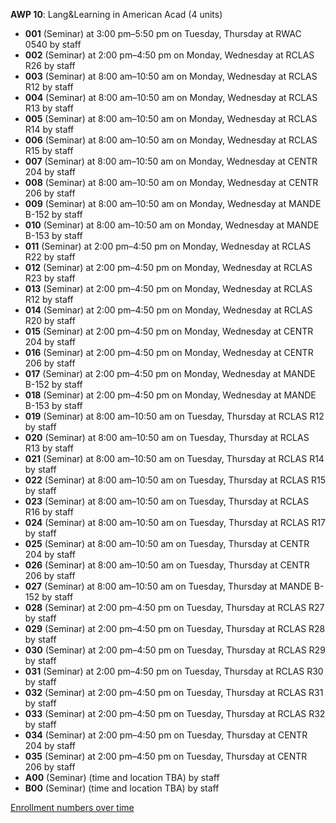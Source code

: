**AWP 10**: Lang&Learning in American Acad (4 units)

- **001** (Seminar) at 3:00 pm–5:50 pm on Tuesday, Thursday at RWAC 0540 by staff
- **002** (Seminar) at 2:00 pm–4:50 pm on Monday, Wednesday at RCLAS R26 by staff
- **003** (Seminar) at 8:00 am–10:50 am on Monday, Wednesday at RCLAS R12 by staff
- **004** (Seminar) at 8:00 am–10:50 am on Monday, Wednesday at RCLAS R13 by staff
- **005** (Seminar) at 8:00 am–10:50 am on Monday, Wednesday at RCLAS R14 by staff
- **006** (Seminar) at 8:00 am–10:50 am on Monday, Wednesday at RCLAS R15 by staff
- **007** (Seminar) at 8:00 am–10:50 am on Monday, Wednesday at CENTR 204 by staff
- **008** (Seminar) at 8:00 am–10:50 am on Monday, Wednesday at CENTR 206 by staff
- **009** (Seminar) at 8:00 am–10:50 am on Monday, Wednesday at MANDE B-152 by staff
- **010** (Seminar) at 8:00 am–10:50 am on Monday, Wednesday at MANDE B-153 by staff
- **011** (Seminar) at 2:00 pm–4:50 pm on Monday, Wednesday at RCLAS R22 by staff
- **012** (Seminar) at 2:00 pm–4:50 pm on Monday, Wednesday at RCLAS R23 by staff
- **013** (Seminar) at 2:00 pm–4:50 pm on Monday, Wednesday at RCLAS R12 by staff
- **014** (Seminar) at 2:00 pm–4:50 pm on Monday, Wednesday at RCLAS R20 by staff
- **015** (Seminar) at 2:00 pm–4:50 pm on Monday, Wednesday at CENTR 204 by staff
- **016** (Seminar) at 2:00 pm–4:50 pm on Monday, Wednesday at CENTR 206 by staff
- **017** (Seminar) at 2:00 pm–4:50 pm on Monday, Wednesday at MANDE B-152 by staff
- **018** (Seminar) at 2:00 pm–4:50 pm on Monday, Wednesday at MANDE B-153 by staff
- **019** (Seminar) at 8:00 am–10:50 am on Tuesday, Thursday at RCLAS R12 by staff
- **020** (Seminar) at 8:00 am–10:50 am on Tuesday, Thursday at RCLAS R13 by staff
- **021** (Seminar) at 8:00 am–10:50 am on Tuesday, Thursday at RCLAS R14 by staff
- **022** (Seminar) at 8:00 am–10:50 am on Tuesday, Thursday at RCLAS R15 by staff
- **023** (Seminar) at 8:00 am–10:50 am on Tuesday, Thursday at RCLAS R16 by staff
- **024** (Seminar) at 8:00 am–10:50 am on Tuesday, Thursday at RCLAS R17 by staff
- **025** (Seminar) at 8:00 am–10:50 am on Tuesday, Thursday at CENTR 204 by staff
- **026** (Seminar) at 8:00 am–10:50 am on Tuesday, Thursday at CENTR 206 by staff
- **027** (Seminar) at 8:00 am–10:50 am on Tuesday, Thursday at MANDE B-152 by staff
- **028** (Seminar) at 2:00 pm–4:50 pm on Tuesday, Thursday at RCLAS R27 by staff
- **029** (Seminar) at 2:00 pm–4:50 pm on Tuesday, Thursday at RCLAS R28 by staff
- **030** (Seminar) at 2:00 pm–4:50 pm on Tuesday, Thursday at RCLAS R29 by staff
- **031** (Seminar) at 2:00 pm–4:50 pm on Tuesday, Thursday at RCLAS R30 by staff
- **032** (Seminar) at 2:00 pm–4:50 pm on Tuesday, Thursday at RCLAS R31 by staff
- **033** (Seminar) at 2:00 pm–4:50 pm on Tuesday, Thursday at RCLAS R32 by staff
- **034** (Seminar) at 2:00 pm–4:50 pm on Tuesday, Thursday at CENTR 204 by staff
- **035** (Seminar) at 2:00 pm–4:50 pm on Tuesday, Thursday at CENTR 206 by staff
- **A00** (Seminar) (time and location TBA) by staff
- **B00** (Seminar) (time and location TBA) by staff

[Enrollment numbers over time](./AWP10.tsv)
